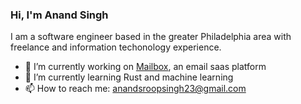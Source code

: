 ### Hi, I'm Anand Singh

I am a software engineer based in the greater Philadelphia area with freelance and information techonology experience.

- 🔭 I’m currently working on [Mailbox](https://github.com/Anand-S23/mailbox), an email saas platform
- 🌱 I’m currently learning Rust and machine learning
- 📫 How to reach me: [anandsroopsingh23@gmail.com](mailto:anandsroopsingh23@gmail.com)

  
<!--
**Anand-S23/Anand-S23** is a ✨ _special_ ✨ repository because its `README.md` (this file) appears on your GitHub profile.

Here are some ideas to get you started:

- 🔭 I’m currently working on ...
- 🌱 I’m currently learning ...
- 👯 I’m looking to collaborate on ...
- 🤔 I’m looking for help with ...
- 💬 Ask me about ...
- 📫 How to reach me: ...
- 😄 Pronouns: ...
- ⚡ Fun fact: ...
-->
